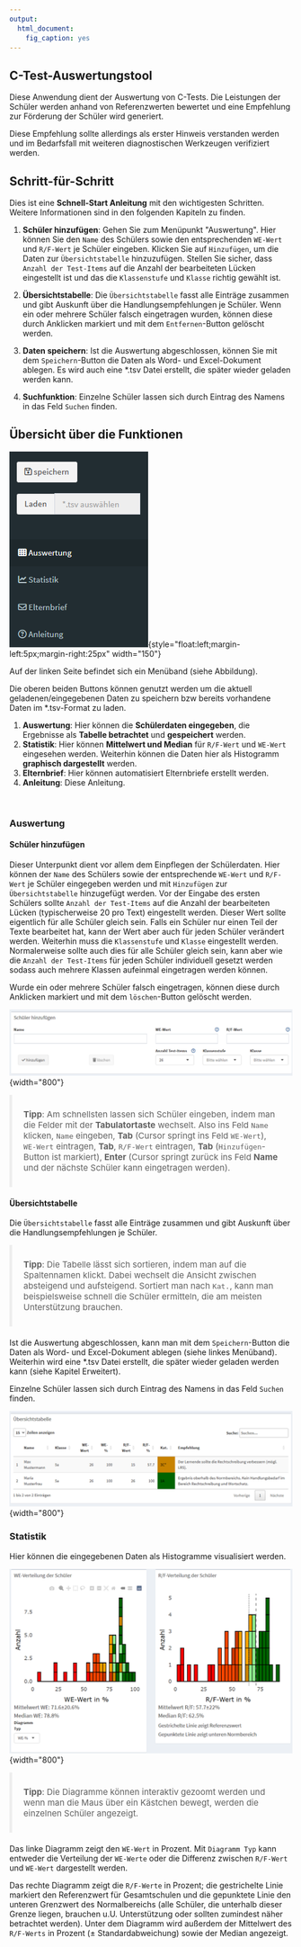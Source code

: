 ```yaml
---
output: 
  html_document: 
    fig_caption: yes
---
```


<style type="text/css">
  blockquote {
    padding: 10px 20px;
    margin: 0 0 20px;
    font-size: 15px;
    border-left: 5px solid #eee;
}
</style>

## C-Test-Auswertungstool

Diese Anwendung dient der Auswertung von C-Tests. Die Leistungen der Schüler werden anhand von Referenzwerten bewertet und eine Empfehlung zur Förderung der Schüler wird generiert.

Diese Empfehlung sollte allerdings als erster Hinweis verstanden werden und im Bedarfsfall mit weiteren diagnostischen Werkzeugen verifiziert werden.

## Schritt-für-Schritt

Dies ist eine **Schnell-Start Anleitung** mit den wichtigesten Schritten. Weitere Informationen sind in den folgenden Kapiteln zu finden.

1. **Schüler hinzufügen**: Gehen Sie zum Menüpunkt "Auswertung". Hier können Sie den `Name` des Schülers sowie den entsprechenden `WE-Wert` und `R/F-Wert` je Schüler eingeben. Klicken Sie auf `Hinzufügen`, um die Daten zur `Übersichtstabelle` hinzuzufügen. Stellen Sie sicher, dass `Anzahl der Test-Items` auf die Anzahl der bearbeiteten Lücken eingestellt ist und das die `Klassenstufe` und `Klasse` richtig gewählt ist.

2. **Übersichtstabelle**: Die `Übersichtstabelle` fasst alle Einträge zusammen und gibt Auskunft über die Handlungsempfehlungen je Schüler. Wenn ein oder mehrere Schüler falsch eingetragen wurden, können diese durch Anklicken markiert und mit dem `Entfernen`-Button gelöscht werden.

3. **Daten speichern**: Ist die Auswertung abgeschlossen, können Sie mit dem `Speichern`-Button die Daten als Word- und Excel-Dokument ablegen. Es wird auch eine \*.tsv Datei erstellt, die später wieder geladen werden kann.

4. **Suchfunktion**: Einzelne Schüler lassen sich durch Eintrag des Namens in das Feld `Suchen` finden.


## Übersicht über die Funktionen

![Linkes Menüband](images/sidebar.png){style="float:left;margin-left:5px;margin-right:25px" width="150"}

Auf der linken Seite befindet sich ein Menüband (siehe Abbildung).

Die oberen beiden Buttons können genutzt werden um die aktuell geladenen/eingegebenen Daten zu speichern bzw bereits vorhandene Daten im \*.tsv-Format zu laden.

1.  **Auswertung**: Hier können die **Schülerdaten eingegeben**, die Ergebnisse als **Tabelle betrachtet** und **gespeichert** werden.
2.  **Statistik**: Hier können **Mittelwert und Median** für `R/F-Wert` und `WE-Wert` eingesehen werden. Weiterhin können die Daten hier als Histogramm **graphisch dargestellt** werden.
3.  **Elternbrief**: Hier können automatisiert Elternbriefe erstellt werden.
4.  **Anleitung**: Diese Anleitung.

&nbsp;
&nbsp;
&nbsp;
&nbsp;
&nbsp;
&nbsp;
  
### Auswertung

#### Schüler hinzufügen

Dieser Unterpunkt dient vor allem dem Einpflegen der Schülerdaten. Hier können der `Name` des Schülers sowie der entsprechende `WE-Wert` und `R/F-Wert` je Schüler eingegeben werden und mit `Hinzufügen` zur `Übersichtstabelle` hinzugefügt werden. Vor der Eingabe des ersten Schülers sollte `Anzahl der Test-Items` auf die Anzahl der bearbeiteten Lücken (typischerweise 20 pro Text) eingestellt werden. Dieser Wert sollte eigentlich für alle Schüler gleich sein. Falls ein Schüler nur einen Teil der Texte bearbeitet hat, kann der Wert aber auch für jeden Schüler verändert werden.
Weiterhin muss die `Klassenstufe` und `Klasse` eingestellt werden. Normalerweise sollte auch dies für alle Schüler gleich sein, kann aber wie die `Anzahl der Test-Items` für jeden Schüler individuell gesetzt werden sodass auch mehrere Klassen aufeinmal eingetragen werden können.

Wurde ein oder mehrere Schüler falsch eingetragen, können diese durch Anklicken markiert und mit dem `löschen`-Button gelöscht werden.

![](images/auswertung_eingabe.PNG){width="800"}

> **Tipp**: Am schnellsten lassen sich Schüler eingeben, indem man die Felder mit der **Tabulatortaste** wechselt. Also ins Feld `Name` klicken, `Name` eingeben, **Tab** (Cursor springt ins Feld `WE-Wert`), `WE-Wert` eintragen, **Tab**, `R/F-Wert` eintragen, **Tab** (`Hinzufügen`-Button ist markiert), **Enter** (Cursor springt zurück ins Feld **Name** und der nächste Schüler kann eingetragen werden).

#### Übersichtstabelle

Die `Übersichtstabelle` fasst alle Einträge zusammen und gibt Auskunft über die Handlungsempfehlungen je Schüler.

> **Tipp**: Die Tabelle lässt sich sortieren, indem man auf die Spaltennamen klickt. Dabei wechselt die Ansicht zwischen absteigend und aufsteigend. Sortiert man nach `Kat.`, kann man beispielsweise schnell die Schüler ermitteln, die am meisten Unterstützung brauchen.

Ist die Auswertung abgeschlossen, kann man mit dem `Speichern`-Button die Daten als Word- und Excel-Dokument ablegen (siehe linkes Menüband). Weiterhin wird eine \*.tsv Datei erstellt, die später wieder geladen werden kann (siehe Kapitel Erweitert).

Einzelne Schüler lassen sich durch Eintrag des Namens in das Feld `Suchen` finden.

![](images/tabelle.PNG){width="800"}

### Statistik

Hier können die eingegebenen Daten als Histogramme visualisiert werden.

![](images/statistik.PNG){width="800"}

> **Tipp**: Die Diagramme können interaktiv gezoomt werden und wenn man die Maus über ein Kästchen bewegt, werden die einzelnen Schüler angezeigt.

Das linke Diagramm zeigt den `WE-Wert` in Prozent. Mit `Diagramm Typ` kann entweder die Verteilung der `WE-Werte` oder die Differenz zwischen `R/F-Wert` und `WE-Wert` dargestellt werden.

Das rechte Diagramm zeigt die `R/F-Werte` in Prozent; die gestrichelte Linie markiert den Referenzwert für Gesamtschulen und die gepunktete Linie den unteren Grenzwert des Normalbereichs (alle Schüler, die unterhalb dieser Grenze liegen, brauchen u.U. Unterstützung oder sollten zumindest näher betrachtet werden). Unter dem Diagramm wird außerdem der Mittelwert des `R/F-Werts` in Prozent (± Standardabweichung) sowie der Median angezeigt.

